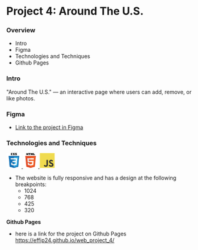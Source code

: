 # Project 4: Around The U.S.

### Overview
* Intro
* Figma
* Technologies and Techniques
* Github Pages

### Intro

"Around The U.S." — an interactive page where users can add, remove, or like photos.

### Figma

* [Link to the project in Figma](https://www.figma.com/file/SurN1jaeEQIhuZEDMhmWWf/Sprint-4-Around-The-U.S.-desktop-mobile?node-id=0%3A1)

### Technologies and Techniques

<p align="left"> <a href="https://www.w3schools.com/css/" target="_blank"> <img src="https://raw.githubusercontent.com/devicons/devicon/master/icons/css3/css3-original-wordmark.svg" alt="css3" width="40" height="40"/> </a> <a href="https://www.w3.org/html/" target="_blank"> <img src="https://raw.githubusercontent.com/devicons/devicon/master/icons/html5/html5-original-wordmark.svg" alt="html5" width="40" height="40"/> </a> <a href="https://developer.mozilla.org/en-US/docs/Web/JavaScript" target="_blank"> <img src="https://raw.githubusercontent.com/devicons/devicon/master/icons/javascript/javascript-original.svg" alt="javascript" width="40" height="40"/> </a> </p>

* The website is fully responsive and has a design at the following breakpoints:
  * 1024
  * 768
  * 425
  * 320

 **Github Pages**
* here is a link for the project on Github Pages https://effip24.github.io/web_project_4/
